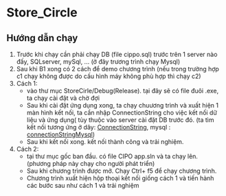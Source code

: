 # Store_Circle

## Hướng dẫn chạy

1. Trước khi chạy cần phải chạy DB (file cippo.sql)  trước trên 1 server nào đấy, SQLserver, mySql, ... (ở đây trương trình chạy Mysql)
2. Sau khi B1 xong có 2 cách để demo chương trình (nếu trong trường hợp c1 chạy không được do cấu hình máy không phù hợp thì chạy c2)
3. Cách 1:
    - vào thư mục  StoreCirle/Debug(Release). tại đây sẽ có file đuôi .exe, ta chạy cài đặt và chờ đợi 
    - Sau khi cài đặt ứng dụng xong, ta chạy chuương trình và xuất hiện 1 màn hình kết nối, ta cần nhập ConnectionString cho việc kết nối dữ liệu và ứng dụng( tùy thuộc vào server       cài đặt DB trước đó. (ta tìm kết nối tương ứng ở dây: [ConnectionString](https://www.connectionstrings.com), mysql : [connectionStringMysql](https://www.connectionstrings.com/mysql))
    - Sau khi kết nối xong. kết nối thành công và trải nghiệm.
4. Cách 2:
    - tại thư mục gốc ban đầu. có file CIPO app.sln và ta chạy lên. (phương pháp này chạy cho người phát triển)
    - Sau khi chương trình được mở. Chạy Ctrl+ f5 để chạy chương trình.
    - Chương trình xuất hiện hộp thoại kết nối giống cách 1 và tiến hành các bước sau như cách 1 và trải nghiệm
